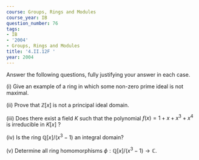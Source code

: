 ```yaml
---
course: Groups, Rings and Modules
course_year: IB
question_number: 76
tags:
- IB
- '2004'
- Groups, Rings and Modules
title: '4.II.12F '
year: 2004
---
```



Answer the following questions, fully justifying your answer in each case.

(i) Give an example of a ring in which some non-zero prime ideal is not maximal.

(ii) Prove that $\mathbb{Z}[x]$ is not a principal ideal domain.

(iii) Does there exist a field $K$ such that the polynomial $f(x)=1+x+x^{3}+x^{4}$ is irreducible in $K[x]$ ?

(iv) Is the ring $\mathbb{Q}[x] /\left(x^{3}-1\right)$ an integral domain?

(v) Determine all ring homomorphisms $\phi: \mathbb{Q}[x] /\left(x^{3}-1\right) \rightarrow \mathbb{C}$.